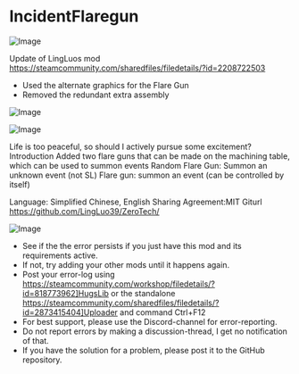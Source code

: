 # IncidentFlaregun

![Image](https://i.imgur.com/buuPQel.png)

Update of LingLuos mod https://steamcommunity.com/sharedfiles/filedetails/?id=2208722503

- Used the alternate graphics for the Flare Gun
- Removed the redundant extra assembly

![Image](https://i.imgur.com/pufA0kM.png)

	
![Image](https://i.imgur.com/Z4GOv8H.png)

Life is too peaceful, so should I actively pursue some excitement?
Introduction
Added two flare guns that can be made on the machining table, which can be used to summon events
Random Flare Gun: Summon an unknown event (not SL)
Flare gun: summon an event (can be controlled by itself)

Language: Simplified Chinese, English
Sharing Agreement:MIT
Giturl https://github.com/LingLuo39/ZeroTech/

![Image](https://i.imgur.com/PwoNOj4.png)



-  See if the the error persists if you just have this mod and its requirements active.
-  If not, try adding your other mods until it happens again.
-  Post your error-log using https://steamcommunity.com/workshop/filedetails/?id=818773962]HugsLib or the standalone https://steamcommunity.com/sharedfiles/filedetails/?id=2873415404]Uploader and command Ctrl+F12
-  For best support, please use the Discord-channel for error-reporting.
-  Do not report errors by making a discussion-thread, I get no notification of that.
-  If you have the solution for a problem, please post it to the GitHub repository.


